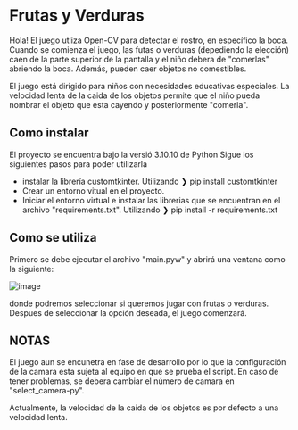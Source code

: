 # Frutas y Verduras

Hola! El juego utliza Open-CV para detectar el rostro, en específico la boca. Cuando se comienza el juego, las futas o verduras (depediendo la elección) caen de la parte superior de la pantalla y el niño debera de "comerlas" abriendo la boca. Además, pueden caer objetos no comestibles.

El juego está dirigido para niños con necesidades educativas especiales. La velocidad lenta de la caida de los objetos permite que el niño pueda nombrar el objeto que esta cayendo y posteriormente "comerla".

## Como instalar
El proyecto se encuentra bajo la versió 3.10.10 de Python
Sigue los siguientes pasos para poder utilizarla

* instalar la librería customtkinter. Utilizando  ❯ pip install customtkinter
* Crear un entorno vitual en el proyecto.
* Iniciar el entorno virtual e instalar las librerias que se encuentran en el archivo "requirements.txt". Utilizando ❯ pip install -r requirements.txt


## Como se utiliza

Primero se debe ejecutar el archivo "main.pyw" y abrirá una ventana como la siguiente:

![image](https://user-images.githubusercontent.com/104779576/225750610-497510fe-ea6f-4ffe-8504-2ddaae98b927.png)

donde podremos seleccionar si queremos jugar con frutas o verduras. Despues de seleccionar la opción deseada, el juego comenzará.

 ## NOTAS
El juego aun se encunetra en fase de desarrollo por lo que la configuración de la camara esta sujeta al equipo en que se prueba el script. En caso de tener problemas, se debera cambiar el número de camara en "select_camera-py".

Actualmente, la velocidad de la caida de los objetos es por defecto a una velocidad lenta. 
